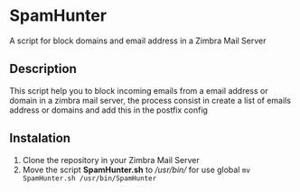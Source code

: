 # SpamHunter
A script for block domains and email address in a Zimbra Mail Server

## Description
This script help you to block incoming emails from a email address or domain in a zimbra mail server, the process consist in create a list of emails address or domains and add this in the postfix config

## Instalation
1. Clone the repository in your Zimbra Mail Server
2. Move the script **SpamHunter.sh** to */usr/bin/* for use global `mv SpamHunter.sh /usr/bin/SpamHunter` 

